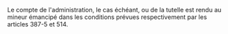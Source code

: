 Le compte de l'administration, le cas échéant, ou de la tutelle est rendu au mineur émancipé dans les conditions prévues respectivement par les articles 387-5 et 514.